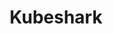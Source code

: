 ---
git: https://github.com/kubeshark/kubeshark
logohandle: kubesharkco
sort: kubeshark
title: Kubeshark
twitter: https://x.com/kubeshark_oss
website: https://kubeshark.co/
---